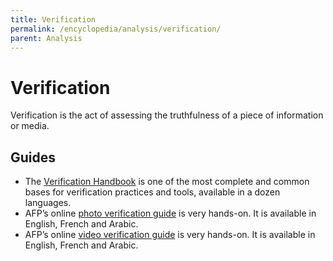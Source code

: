 ```yaml
---
title: Verification
permalink: /encyclopedia/analysis/verification/
parent: Analysis
---
```


# Verification

Verification is the act of assessing the truthfulness of a piece of information or media.

## Guides

- The [Verification Handbook](http://verificationhandbook.com) is one of the most complete and common bases for verification practices and tools, available in a dozen languages.
- AFP’s online [photo verification guide](https://observers.france24.com/en/20180401-verification-guide-verify-photo-online-factchecking) is very hands-on. It is available in English, French and Arabic.
- AFP’s online [video verification guide](https://observers.france24.com/en/20180330-verification-guide-factchecking-how-verify-online-video) is very hands-on. It is available in English, French and Arabic.
